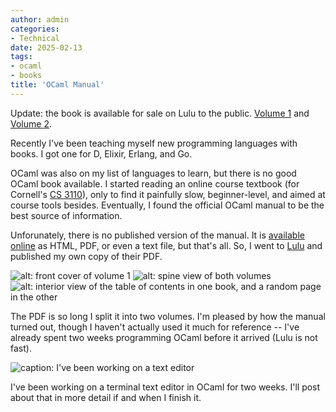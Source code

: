 ```yaml
---
author: admin
categories:
- Technical
date: 2025-02-13
tags:
- ocaml
- books
title: 'OCaml Manual'
---
```


Update: the book is available for sale on Lulu to the public. [Volume 1](https://www.lulu.com/shop/inria-and-zachary-vance/ocaml-manual-53-vol-1/hardcover/product-zm9gr4w.html) and [Volume 2](https://www.lulu.com/shop/inria-and-zachary-vance/the-ocaml-manual-53-vol-2/hardcover/product-849pyq5.html).

Recently I've been teaching myself new programming languages with books. I got one for D, Elixir, Erlang, and Go. 

OCaml was also on my list of languages to learn, but there is no good OCaml book available. I started reading an online course textbook (for Cornell's [CS 3110](https://cs3110.github.io/textbook/cover.html)), only to find it painfully slow, beginner-level, and aimed at course tools besides. Eventually, I found the official OCaml manual to be the best source of information.

Unforunately, there is no published version of the manual. It is [available online](https://ocaml.org/manual/5.3/index.html) as HTML, PDF, or even a text file, but that's all. So, I went to [Lulu](https://www.lulu.com/) and published my own copy of their PDF.

![alt: front cover of volume 1](ocaml-front.jpg)
![alt: spine view of both volumes](ocaml-side.jpg)
![alt: interior view of the table of contents in one book, and a random page in the other](ocaml-open.jpg)

The PDF is so long I split it into two volumes. I'm pleased by how the manual turned out, though I haven't actually used it much for reference -- I've already spent two weeks programming OCaml before it arrived (Lulu is not fast).

![caption: I've been working on a text editor](text-editor.png)

I've been working on a terminal text editor in OCaml for two weeks. I'll post about that in more detail if and when I finish it.
